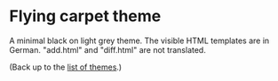 # Flying carpet theme

A minimal black on light grey theme.
The visible HTML templates are in German.
"add.html" and "diff.html" are not translated.

(Back up to the [list of themes](../index).)
